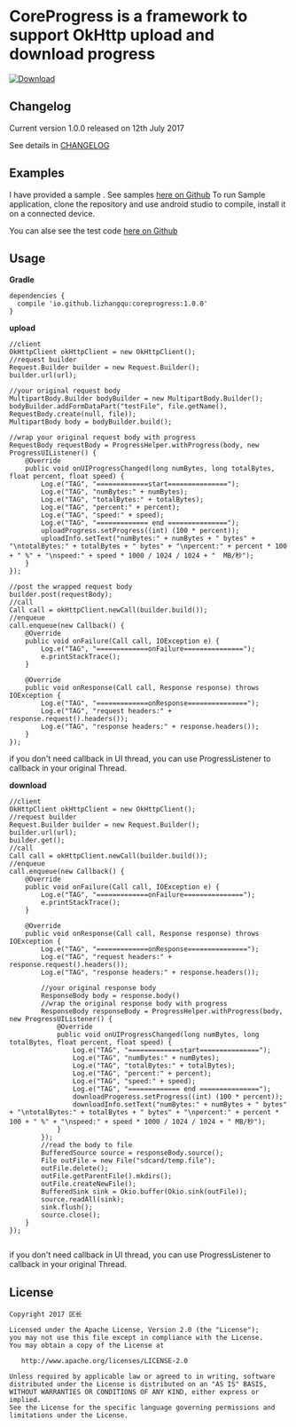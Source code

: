 CoreProgress is a framework to support OkHttp upload and download progress
====================================

[ ![Download](https://api.bintray.com/packages/lizhangqu/maven/coreprogress/images/download.svg) ](https://bintray.com/lizhangqu/maven/coreprogress/_latestVersion)

Changelog
---------

Current version 1.0.0 released on 12th July 2017

See details in [CHANGELOG](https://github.com/lizhangqu/CoreProgress/blob/master/CHANGELOG.md)


Examples
--------

I have provided a sample .
See samples [here on Github](https://github.com/lizhangqu/CoreProgress/tree/master/sample)
To run Sample application, clone the repository and use android studio to compile, install it on a connected device.

You can alse see the test code [here on Github](https://github.com/lizhangqu/CoreProgress/blob/master/library/src/test/java/io/github/lizhangqu/coreprogress/ProgressTest.java)

Usage
-----


**Gradle**

```
dependencies {
  compile 'io.github.lizhangqu:coreprogress:1.0.0'
}
```


**upload**

```
//client
OkHttpClient okHttpClient = new OkHttpClient();
//request builder
Request.Builder builder = new Request.Builder();
builder.url(url);

//your original request body
MultipartBody.Builder bodyBuilder = new MultipartBody.Builder();
bodyBuilder.addFormDataPart("testFile", file.getName(), RequestBody.create(null, file));
MultipartBody body = bodyBuilder.build();

//wrap your original request body with progress
RequestBody requestBody = ProgressHelper.withProgress(body, new ProgressUIListener() {
    @Override
    public void onUIProgressChanged(long numBytes, long totalBytes, float percent, float speed) {
        Log.e("TAG", "=============start===============");
        Log.e("TAG", "numBytes:" + numBytes);
        Log.e("TAG", "totalBytes:" + totalBytes);
        Log.e("TAG", "percent:" + percent);
        Log.e("TAG", "speed:" + speed);
        Log.e("TAG", "============= end ===============");
        uploadProgress.setProgress((int) (100 * percent));
        uploadInfo.setText("numBytes:" + numBytes + " bytes" + "\ntotalBytes:" + totalBytes + " bytes" + "\npercent:" + percent * 100 + " %" + "\nspeed:" + speed * 1000 / 1024 / 1024 + "  MB/秒");
    }
});

//post the wrapped request body
builder.post(requestBody);
//call
Call call = okHttpClient.newCall(builder.build());
//enqueue
call.enqueue(new Callback() {
    @Override
    public void onFailure(Call call, IOException e) {
        Log.e("TAG", "=============onFailure===============");
        e.printStackTrace();
    }

    @Override
    public void onResponse(Call call, Response response) throws IOException {
        Log.e("TAG", "=============onResponse===============");
        Log.e("TAG", "request headers:" + response.request().headers());
        Log.e("TAG", "response headers:" + response.headers());
    }
});
```

if you don't need callback in UI thread, you can use ProgressListener to callback in your original Thread.

**download**

```
//client
OkHttpClient okHttpClient = new OkHttpClient();
//request builder
Request.Builder builder = new Request.Builder();
builder.url(url);
builder.get();
//call
Call call = okHttpClient.newCall(builder.build());
//enqueue
call.enqueue(new Callback() {
    @Override
    public void onFailure(Call call, IOException e) {
        Log.e("TAG", "=============onFailure===============");
        e.printStackTrace();
    }

    @Override
    public void onResponse(Call call, Response response) throws IOException {
        Log.e("TAG", "=============onResponse===============");
        Log.e("TAG", "request headers:" + response.request().headers());
        Log.e("TAG", "response headers:" + response.headers());
        
        //your original response body
        ResponseBody body = response.body()
        //wrap the original response body with progress
        ResponseBody responseBody = ProgressHelper.withProgress(body, new ProgressUIListener() {
            @Override
            public void onUIProgressChanged(long numBytes, long totalBytes, float percent, float speed) {
                Log.e("TAG", "=============start===============");
                Log.e("TAG", "numBytes:" + numBytes);
                Log.e("TAG", "totalBytes:" + totalBytes);
                Log.e("TAG", "percent:" + percent);
                Log.e("TAG", "speed:" + speed);
                Log.e("TAG", "============= end ===============");
                downloadProgeress.setProgress((int) (100 * percent));
                downloadInfo.setText("numBytes:" + numBytes + " bytes" + "\ntotalBytes:" + totalBytes + " bytes" + "\npercent:" + percent * 100 + " %" + "\nspeed:" + speed * 1000 / 1024 / 1024 + " MB/秒");
            }
        });
        //read the body to file
        BufferedSource source = responseBody.source();
        File outFile = new File("sdcard/temp.file");
        outFile.delete();
        outFile.getParentFile().mkdirs();
        outFile.createNewFile();
        BufferedSink sink = Okio.buffer(Okio.sink(outFile));
        source.readAll(sink);
        sink.flush();
        source.close();
    }
});
        
```

if you don't need callback in UI thread, you can use ProgressListener to callback in your original Thread.


## License

    Copyright 2017 区长

    Licensed under the Apache License, Version 2.0 (the "License");
    you may not use this file except in compliance with the License.
    You may obtain a copy of the License at

       http://www.apache.org/licenses/LICENSE-2.0

    Unless required by applicable law or agreed to in writing, software
    distributed under the License is distributed on an "AS IS" BASIS,
    WITHOUT WARRANTIES OR CONDITIONS OF ANY KIND, either express or implied.
    See the License for the specific language governing permissions and
    limitations under the License.

